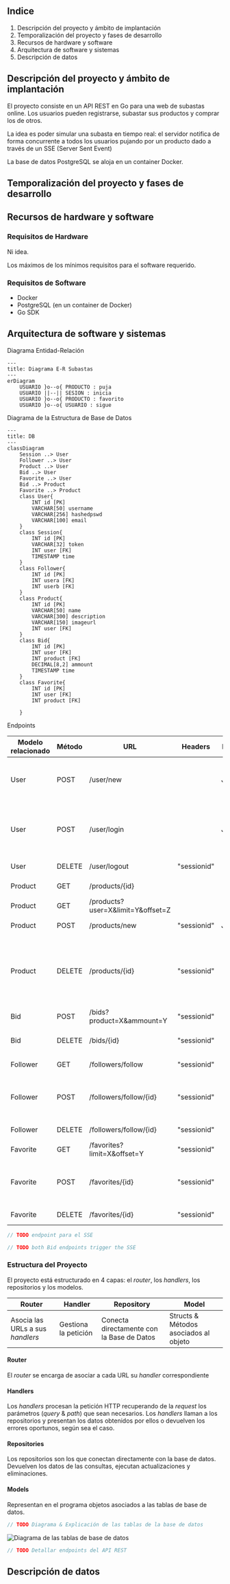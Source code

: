 
## Indice

1. Descripción del proyecto y ámbito de implantación
2. Temporalización del proyecto y fases de desarrollo
3. Recursos de hardware y software
4. Arquitectura de software y sistemas
5. Descripción de datos


## Descripción del proyecto y ámbito de implantación
El proyecto consiste en un API REST en Go para una web de subastas online. Los usuarios pueden registrarse, subastar sus productos y comprar los de otros.

La idea es poder simular una subasta en tiempo real: el servidor notifica de forma concurrente a todos los usuarios pujando por un producto dado a través de un SSE (Server Sent Event)

La base de datos PostgreSQL se aloja en un container Docker. 

## Temporalización del proyecto y fases de desarrollo



## Recursos de hardware y software

### Requisitos de Hardware
Ni idea.

Los máximos de los mínimos requisitos para el software requerido.

### Requisitos de Software

+ Docker
+ PostgreSQL (en un container de Docker)
+ Go SDK

## Arquitectura de software y sistemas

Diagrama Entidad-Relación
```mermaid
---
title: Diagrama E-R Subastas
---
erDiagram
    USUARIO }o--o{ PRODUCTO : puja
    USUARIO ||--|| SESION : inicia
    USUARIO }o--o{ PRODUCTO : favorito
    USUARIO }o--o{ USUARIO : sigue

```
Diagrama de la Estructura de Base de Datos
```mermaid
---
title: DB
---
classDiagram
    Session ..> User
    Follower ..> User
    Product ..> User
    Bid ..> User
    Favorite ..> User
    Bid ..> Product
    Favorite ..> Product
    class User{
        INT id [PK]
        VARCHAR[50] username
        VARCHAR[256] hashedpswd
        VARCHAR[100] email
    }
    class Session{
        INT id [PK]
        VARCHAR[32] token
        INT user [FK]
        TIMESTAMP time
    }
    class Follower{
        INT id [PK]
        INT usera [FK]
        INT userb [FK]
    }
    class Product{
        INT id [PK]
        VARCHAR[50] name
        VARCHAR[300] description
        VARCHAR[150] imageurl
        INT user [FK]
    }
    class Bid{
        INT id [PK]
        INT user [FK]
        INT product [FK]
        DECIMAL[8,2] ammount 
        TIMESTAMP time
    }
    class Favorite{
        INT id [PK]
        INT user [FK]
        INT product [FK]
        
    }
```

Endpoints

| Modelo<br/>relacionado | Método | URL                               |   Headers   | Body | Errores                                                 |
|------------------------|--------|-----------------------------------|:-----------:|:----:|---------------------------------------------------------|
| User                   | POST   | /user/new                         |             | JSON | 201<br/>400<br/>409 conflict email                      |
| User                   | POST   | /user/login                       |             | JSON | 201<br/>400<br/>409 already logged in                   |
| User                   | DELETE | /user/logout                      | "sessionid" |  -   | 200<br/>401                                             |
| Product                | GET    | /products/{id}                    |             |  -   | 200<br/>404                                             |
| Product                | GET    | /products?user=X&limit=Y&offset=Z |             |  -   | 200<br/>404                                             |
| Product                | POST   | /products/new                     | "sessionid" | JSON | 201<br/>400                                             |
| Product                | DELETE | /products/{id}                    | "sessionid" |  -   | 200<br/>404 no such product<br/>401 only owner can sell |
| Bid                    | POST   | /bids?product=X&ammount=Y         | "sessionid" |  -   | 201<br/>404                                             |
| Bid                    | DELETE | /bids/{id}                        | "sessionid" |  -   | 200<br/>400<br/>401                                     |
| Follower               | GET    | /followers/follow                 | "sessionid" |  -   | 200<br/>404                                             |
| Follower               | POST   | /followers/follow/{id}            | "sessionid" |  -   | 201<br/>404<br/>409 already followed                    |
| Follower               | DELETE | /followers/follow/{id}            | "sessionid" |  -   | 200<br/>404                                             |
| Favorite               | GET    | /favorites?limit=X&offset=Y       | "sessionid" |  -   | 200<br/>404                                             |
| Favorite               | POST   | /favorites/{id}                   | "sessionid" |  -   | 201<br/>404<br/>409 already favorite                    |
| Favorite               | DELETE | /favorites/{id}                   | "sessionid" |  -   | 200<br/>404                                             |


```javascript
// TODO endpoint para el SSE
```
```javascript
// TODO both Bid endpoints trigger the SSE
```


### Estructura del Proyecto
El proyecto está estructurado en 4 capas: el *router*, los *handlers*, los repositorios y los modelos.

| Router                           | Handler              | Repository                                | Model                                 |
|----------------------------------|----------------------|-------------------------------------------|---------------------------------------|
| Asocia las URLs a sus *handlers* | Gestiona la petición | Conecta directamente con la Base de Datos | Structs & Métodos asociados al objeto |

#### Router
El *router* se encarga de asociar a cada URL su *handler* correspondiente

#### Handlers
Los *handlers* procesan la petición HTTP recuperando de la *request* los parámetros (*query* & *path*) que sean necesarios.
Los *handlers* llaman a los repositorios y presentan los datos obtenidos por ellos o devuelven los errores oportunos, según sea el caso.

#### Repositories
Los repositorios son los que conectan directamente con la base de datos. Devuelven los datos de las consultas, ejecutan actualizaciones y eliminaciones.

#### Models
Representan en el programa objetos asociados a las tablas de base de datos.


```javascript
// TODO Diagrama & Explicación de las tablas de la base de datos
```
![Diagrama de las tablas de base de datos](imgs/placeholder1.jpg)

```javascript
// TODO Detallar endpoints del API REST
```



## Descripción de datos


